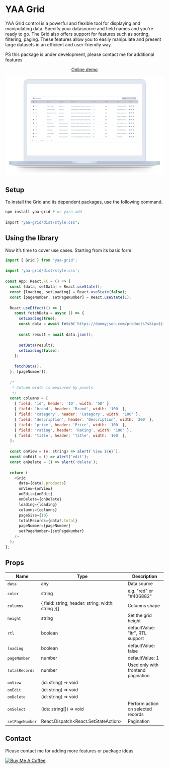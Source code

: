 # YAA Grid

YAA Grid control is a powerful and flexible tool for displaying and manipulating data. Specify your datasource and field names and you're ready to go.
The Grid also offers support for features such as sorting, filtering, paging. These features allow you to easily manipulate and present large datasets in an efficient and user-friendly way.

PS this package is under development, please contact me for additional features

<p align="center">
  <a href="https://demo-repo-eosin.vercel.app/">Online demo</a>
</p>

![Screenshot](https://raw.githubusercontent.com/YazanKhatib/react-grid/development/packages/grid/Screenshot.png)

## Setup

To install the Grid and its dependent packages, use the following command.

```bash
npm install yaa-grid # or yarn add

import "yaa-grid/dist/style.css";
```

## Using the library

Now it’s time to cover use cases. Starting from its basic form.

```js
import { Grid } from 'yaa-grid';

import 'yaa-grid/dist/style.css';

const App: React.FC = () => {
  const [data, setData] = React.useState();
  const [loading, setLoading] = React.useState(false);
  const [pageNumber, setPageNumber] = React.useState(1);

  React.useEffect(() => {
    const fetchData = async () => {
      setLoading(true);
      const data = await fetch(`https://dummyjson.com/products?skip=${(pageNumber - 1) * 10}&limit=10`);

      const result = await data.json();

      setData(result);
      setLoading(false);
    };

    fetchData();
  }, [pageNumber]);

  /*
   * Column width is measured by pixels
   */
  const columns = [
    { field: 'id', header: 'ID', width: '50' },
    { field: 'brand', header: 'Brand', width: '100' },
    { field: 'category', header: 'Category', width: '100' },
    { field: 'description', header: 'Description', width: '200' },
    { field: 'price', header: 'Price', width: '100' },
    { field: 'rating', header: 'Rating', width: '100' },
    { field: 'title', header: 'Title', width: '100' },
  ];

  const onView = (e: string) => alert(`View ${e}`);
  const onEdit = () => alert('edit');
  const onDelete = () => alert('delete');

  return (
    <Grid
      data={data?.products}
      onView={onView}
      onEdit={onEdit}
      onDelete={onDelete}
      loading={loading}
      columns={columns}
      pageSize={10}
      totalRecords={data?.total}
      pageNumber={pageNumber}
      setPageNumber={setPageNumber}
    />
  );
};
```

## Props

| Name            | Type                                               | Description                         |
| --------------- | -------------------------------------------------- | ----------------------------------- |
| `data`          | any                                                | Data source                         |
| `color`         | string                                             | e.g. "red" or "#406882"             |
| `columns`       | { field: string; header: string; width: string }[] | Columns shape                       |
| `height`        | string                                             | Set the grid height                 |
| `rtl`           | boolean                                            | defaultValue: "ltr", RTL support    |
| `loading`       | boolean                                            | defaultValue: false                 |
| `pageNumber`    | number                                             | defaultValue: 1                     |
| `totalRecords`  | number                                             | Used only with frontend pagination. |
| `onView`        | (id: string) => void                               |                                     |
| `onEdit`        | (id: string) => void                               |                                     |
| `onDelete`      | (id: string) => void                               |                                     |
| `onSelect`      | (ids: string[]) => void                            | Perform action on selected records  |
| `setPageNumber` | React.Dispatch<React.SetStateAction<number>>       | Pagination                          |

## Contact

Please contact me for adding more features or package ideas

<a href="https://www.buymeacoffee.com/yazankhatib" target="_blank"><img src="https://www.buymeacoffee.com/assets/img/custom_images/orange_img.png" alt="Buy Me A Coffee" style="height: 41px !important;width: 174px !important;box-shadow: 0px 3px 2px 0px rgba(190, 190, 190, 0.5) !important;-webkit-box-shadow: 0px 3px 2px 0px rgba(190, 190, 190, 0.5) !important;" ></a>
